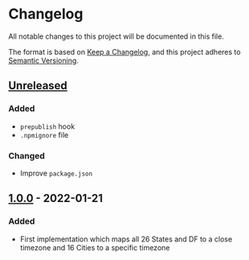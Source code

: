 # Changelog

All notable changes to this project will be documented in this file.

The format is based on [Keep a Changelog](https://keepachangelog.com/en/1.0.0/),
and this project adheres to [Semantic Versioning](https://semver.org/spec/v2.0.0.html).

## [Unreleased]

### Added

- `prepublish` hook
- `.npmignore` file

### Changed

- Improve `package.json`

## [1.0.0] - 2022-01-21

### Added

- First implementation which maps all 26 States and DF to a close timezone and 16 Cities to a specific timezone

[Unreleased]: https://github.com/aryelgois/br-timezone/compare/v1.0.0...HEAD
[1.0.0]: https://github.com/aryelgois/br-timezone/compare/initial-commit...v1.0.0
